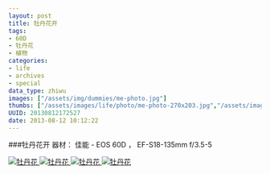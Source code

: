 ```yaml
---
layout: post
title: 牡丹花开
tags:
- 60D
- 牡丹花
- 植物
categories:
- life
- archives
- special
data_type: zhiwu
images: ["/assets/img/dummies/me-photo.jpg"]
thumbs: ["/assets/images/life/photo/me-photo-270x203.jpg","/assets/images/life/photo/mudanhua-270x203.jpg","/assets/images/life/photo/huaban-270x203.jpg"]
UUID: 20130812172527
date: 2013-08-12 10:12:22
---
```


###牡丹花开
器材： 佳能 - EOS 60D ， EF-S18-135mm f/3.5-5

<a href="{{site.aliyun_oss}}/assets/img/dummies/me-photo.jpg" alt="牡丹花" rel="prettyPhoto[{{page.UUID}}]">
<img class="lazy" src="{{site.aliyun_oss}}/assets/img/grey.gif" data-original="{{site.aliyun_oss}}/assets/img/dummies/me-photo.jpg" alt="牡丹花" ></img>
</a>

<a href="{{site.aliyun_oss}}/assets/images/life/photo/mudanhua.jpg" alt="牡丹花" rel="prettyPhoto[{{page.UUID}}]">
<img class="lazy" src="{{site.aliyun_oss}}/assets/img/grey.gif" data-original="{{site.aliyun_oss}}/assets/images/life/photo/mudanhua.jpg" alt="牡丹花" ></img>
</a>

<a href="{{site.aliyun_oss}}/assets/images/life/photo/mudanhua-2.jpg" alt="牡丹花" rel="prettyPhoto[{{page.UUID}}]">
<img class="lazy" src="{{site.aliyun_oss}}/assets/img/grey.gif" data-original="{{site.aliyun_oss}}/assets/images/life/photo/mudanhua-2.jpg" alt="牡丹花" ></img>
</a>

<a href="{{site.aliyun_oss}}/assets/images/life/photo/huaban.jpg" alt="牡丹花" rel="prettyPhoto[{{page.UUID}}]">
<img class="lazy" src="{{site.aliyun_oss}}/assets/img/grey.gif" data-original="{{site.aliyun_oss}}/assets/images/life/photo/huaban.jpg" alt="牡丹花" ></img>
</a>
